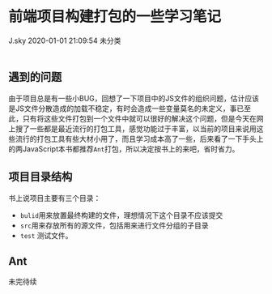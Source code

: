<div class="blog-article">
<h1 class="title">前端项目构建打包的一些学习笔记</h1>
<span class="author">J.sky</span>
<span class="time">2020-01-01 21:09:54</span>
<span class="tag">未分类</span>
</div>
</br>

## 遇到的问题

由于项目总是有一些小BUG，回想了一下项目中的JS文件的组织问题，估计应该是JS文件分散造成的加载不稳定，有时会造成一些变量莫名的未定义，事已至此，只有将这些文件打包到一个文件中就可以很好的解决这个问题，但是今天在网上搜了一些都是最近流行的打包工具，感觉功能过于丰富，以当前的项目来说用这些流行的打包工具有些大材小用了，而且学习成本高了一些，后来看了一下手头上的两JavaScript本书都推荐`Ant`打包，所以决定按书上的来吧，省时省力。

## 项目目录结构

书上说项目主要有三个目录：

* `bulid`用来放置最终构建的文件，理想情况下这个目录不应该提交
* `src`用来存放所有的源文件，包括用来进行文件分组的子目录
* `test` 测试文件。

## Ant

未完待续



